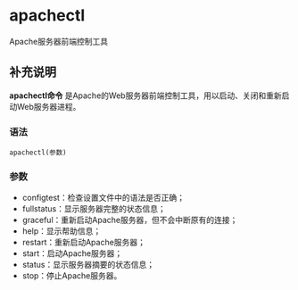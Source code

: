 apachectl
===

Apache服务器前端控制工具

## 补充说明

**apachectl命令** 是Apache的Web服务器前端控制工具，用以启动、关闭和重新启动Web服务器进程。

###  语法

```
apachectl(参数)
```

###  参数

* configtest：检查设置文件中的语法是否正确；
* fullstatus：显示服务器完整的状态信息；
* graceful：重新启动Apache服务器，但不会中断原有的连接；
* help：显示帮助信息；
* restart：重新启动Apache服务器；
* start：启动Apache服务器；
* status：显示服务器摘要的状态信息；
* stop：停止Apache服务器。
